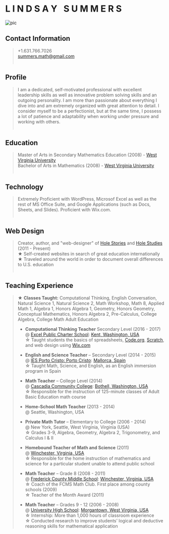 # **L I N D S A Y &nbsp; S U M M E R S**  
![pic]
  
  
## **Contact Information**  
>+1.631.766.7026  
>summers.math@gmail.com   
&nbsp;  
  
## **Profile**  
>I am a dedicated, self-motivated professional with excellent leadership skills as well as innovative problem solving skills and an outgoing personality. I am more than passionate about everything I dive into and am extremely organized with great attention to detail. I consider myself to be a perfectionist, but at the same time, I possess a lot of patience and adaptability when working under pressure and working with others.  
&nbsp;  
  
## **Education**  
>Master of Arts in Secondary Mathematics Education (2008) - [West Virginia University]  
>Bachelor of Arts in Mathematics (2008) - [West Virginia University]  
&nbsp;  
  
## **Technology**  
>Extremely Proficient with WordPress, Microsof Excel as well as the rest of MS Office Suite, and Google Applications (such as Docs, Sheets, and Slides).  Proficient with Wix.com.  
&nbsp;  
  
## **Web Design**  
>Creator, author, and "web-designer" of [Hole Stories] and [Hole Studies] (2011 - Present)  
>★ Self-created websites in search of great education internationally  
>★ Traveled around the world in order to document overall differences to U.S. education  
&nbsp;  
    
## **Teaching Experience**  
>★ **Classes Taught:** Computational Thinking, English Conversation, Natural Science 1, Natural Science 2, Math Workshop, Math 8, Applied Math 1, Algebra 1, Honors Algebra 1, Geometry, Honors Geometry, Conceptual Mathematics, Honors Algebra 2, Pre-Calculus, College Algebra, College Math Adult Education  
>      
>  * **Computational Thinking Teacher** Secondary Level (2016 - 2017)   
>  @ [Excel Public Charter School]: [Kent, Washington, USA]  
>  ☆ Taught students the basics of spreadsheets, [Code.org], [Scratch], and web design using [Wix.com]  
>           
>  * **English and Science Teacher** – Secondary Level (2014 - 2015)   
>  @ [IES Porto Cristo: Porto Cristo]: [Mallorca, Spain]  
>  ☆ Taught Math, Science, and English, as an English immersion program in Spain
>  
>  * **Math Teacher** – College Level (2014)  
>  @ [Cascadia Community College]: [Bothell, Washington, USA]  
>  ☆ Responsible for the instruction of 125-minute classes of Adult Basic Education math course  
>  
>  * **Home-School Math Teacher** (2013 - 2014)  
>  @ Seattle, Washington, USA  
>  
>  * **Private Math Tutor** – Elementary to College (2006 - 2014)  
>  @ New York, Seattle, West Virginia, Virginia (USA)  
>  ☆ Grades 3-9, Algebra, Geometry, Algebra 2, Trigonometry, and Calculus I & II  
>  
>  * **Homebound Teacher of Math and Science** (2011)  
>  @ [Winchester, Virginia, USA]  
>  ☆ Responsible for the home instruction of mathematics and science for a particular student unable to attend public school  
> 
>  * **Math Teacher** – Grade 8 (2008 - 2011)  
>  @ [Frederick County Middle School]: [Winchester, Virginia, USA]  
>  ☆ Coach of the FCMS Math Club. First place among county schools (2009)  
>  ☆ Teacher of the Month Award (2011)  
>  
>  * **Math Teacher** – Grades 9 - 12 (2006 - 2008)  
>  @ [University High School]: [Morgantown, West Virginia, USA]  
>  ☆ Internship: More than 1,000 hours of classroom experience  
>  ☆ Conducted research to improve students’ logical and deductive reasoning skills for mathematical application  
   
  
[Hole Stories]: http://www.holestories.com
[Hole Studies]: http://www.holestudies.com
[Code.org]: http://www.code.org
[Wix.com]: http://www.wix.com
[Scratch]: https://scratch.mit.edu/

[pic]:  http://www.holestories.com/wp-content/uploads/2017/02/Life-Line-Picture.png

[West Virginia University]: http://www.wvu.edu

[Excel Public Charter School]: http://excelwa.org/
[Kent, Washington, USA]: https://www.google.com/maps/place/Excel+Public+Charter+School/@47.573636,-122.3616382,11z/data=!4m5!3m4!1s0x54905dafb115aef7:0x6e46cde67c69981c!8m2!3d47.428902!4d-122.19547

[IES Porto Cristo: Porto Cristo]: http://www.iesportocristo.net/
[Mallorca, Spain]: https://www.google.com/maps/place/07680+Porto+Cristo,+Balearic+Islands,+Spain/@40.835994,-1.6738414,6z/data=!4m5!3m4!1s0x1296413bc7f5e825:0x7b948646a36e4626!8m2!3d39.5441348!4d3.3368181

[Cascadia Community College]: http://www.cascadia.edu/
[Bothell, Washington, USA]: https://www.google.com/maps/place/Cascadia+College/@47.7140002,-122.3656987,11z/data=!4m5!3m4!1s0x54900e65a69acf63:0x250fc4b08f381ec2!8m2!3d47.761099!4d-122.192664

[Frederick County Middle School]: http://fcm.frederick.k12.va.us/
[Winchester, Virginia, USA]: https://www.google.com/maps/place/Winchester,+VA+22601/@39.1849461,-79.465229,7z/data=!4m5!3m4!1s0x89b5eef740674ac1:0x91b50a0f9c168184!8m2!3d39.1856597!4d-78.1633341

[University High School]: http://hawks.mono.k12.wv.us/
[Morgantown, West Virginia, USA]: https://www.google.com/maps/place/Morgantown,+WV/@38.6810642,-84.6895592,6z/data=!4m5!3m4!1s0x88357b684185333d:0x78bee909ab8d43e4!8m2!3d39.629526!4d-79.9558968

